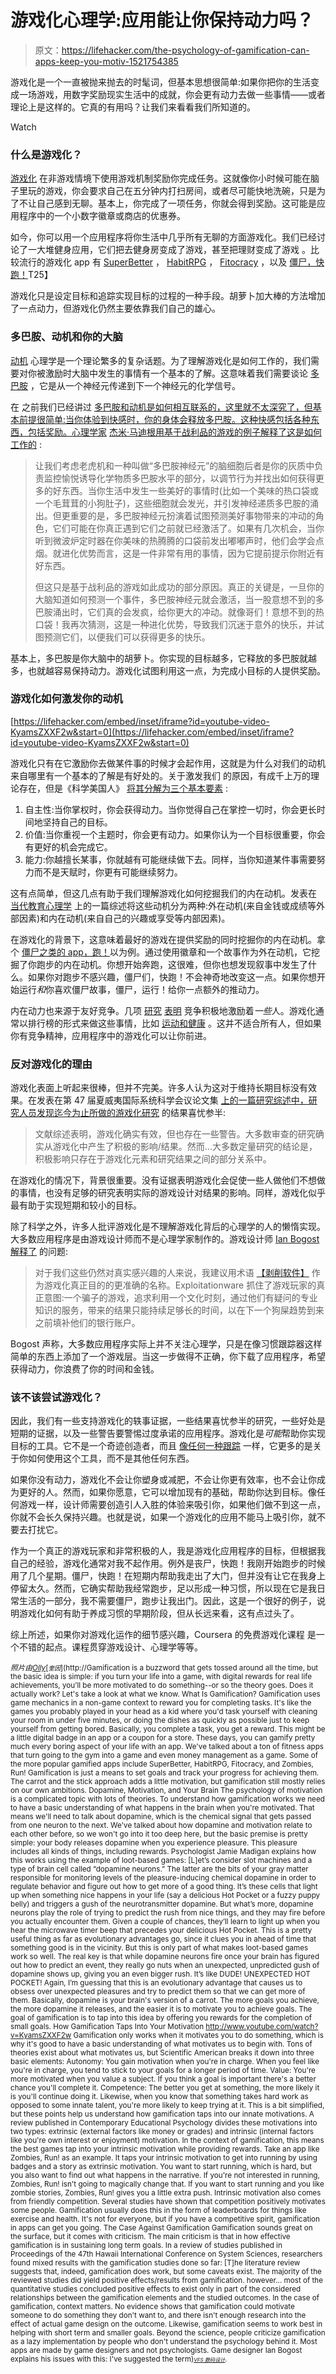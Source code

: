 # 游戏化心理学:应用能让你保持动力吗？

> 原文：<https://lifehacker.com/the-psychology-of-gamification-can-apps-keep-you-motiv-1521754385>

游戏化是一个一直被抛来抛去的时髦词，但基本思想很简单:如果你把你的生活变成一场游戏，用数字奖励现实生活中的成就，你会更有动力去做一些事情——或者理论上是这样的。它真的有用吗？让我们来看看我们所知道的。

Watch

### 什么是游戏化？

[游戏化](http://en.wikipedia.org/wiki/Gamification) 在非游戏情境下使用游戏机制奖励你完成任务。这就像你小时候可能在脑子里玩的游戏，你会要求自己在五分钟内打扫房间，或者尽可能快地洗碗，只是为了不让自己感到无聊。基本上，你完成了一项任务，你就会得到奖励。这可能是应用程序中的一个小数字徽章或商店的优惠券。

如今，你可以用一个应用程序将你生活中几乎所有无聊的方面游戏化。我们已经讨论了一大堆健身应用，它们把去健身房变成了游戏，甚至把理财变成了游戏 。比较流行的游戏化 app 有 [SuperBetter](http://lifehacker.com/superbetter-is-a-game-that-rewards-you-for-healthy-livi-5902598) ， [HabitRPG](http://lifehacker.com/habitrpg-turns-better-behavior-into-a-game-of-survival-5976476) ， [Fitocracy](https://lifehacker.com/fitocracy-unveils-player-versus-player-battles-for-all-5909997) ，以及 [僵尸，快跑！](http://lifehacker.com/zombies-run-turns-your-exercise-routine-into-a-game-o-5892625)T25】

游戏化只是设定目标和追踪实现目标的过程的一种手段。胡萝卜加大棒的方法增加了一点动力，但游戏化仍然主要依靠我们自己的雄心。

### 多巴胺、动机和你的大脑

[动机](http://en.wikipedia.org/wiki/Motivation) 心理学是一个理论繁多的复杂话题。为了理解游戏化是如何工作的，我们需要对你被激励时大脑中发生的事情有一个基本的了解。这意味着我们需要谈论 [多巴胺](http://en.wikipedia.org/wiki/Dopamine) ，它是从一个神经元传递到下一个神经元的化学信号。

在 之前我们已经讲过 [多巴胺和动机是如何相互联系的，这里就不太深究了，但基本前提很简单:当你体验到快感时，你的身体会释放多巴胺。这种快感包括各种东西，包括奖励。心理学家](https://lifehacker.com/how-to-harnass-your-brains-dopamine-supply-and-increas-1496989326) [杰米·马迪根用基于战利品的游戏](http://www.psychologyofgames.com/2009/12/phat-loot-and-neurotransmitters-in-world-of-warcraft/)[的例子解释了这是如何工作的](http://lifehacker.com/six-real-life-lessons-i-learned-from-world-of-warcraft-1505737517) :

> 让我们考虑老虎机和一种叫做“多巴胺神经元”的脑细胞后者是你的灰质中负责监控愉悦诱导化学物质多巴胺水平的部分，以调节行为并找出如何获得更多的好东西。当你生活中发生一些美好的事情时(比如一个美味的热口袋或一个毛茸茸的小狗肚子)，这些细胞就会发光，并引发神经递质多巴胺的涌出。但更重要的是，多巴胺神经元扮演着试图预测美好事物带来的冲动的角色，它们可能在你真正遇到它们之前就已经激活了。如果有几次机会，当你听到微波炉定时器在你美味的热腾腾的口袋前发出嘟嘟声时，他们会学会点烟。就进化优势而言，这是一件非常有用的事情，因为它提前提示你附近有好东西。
> 
> 但这只是基于战利品的游戏如此成功的部分原因。真正的关键是，一旦你的大脑知道如何预测一个事件，多巴胺神经元就会激活，当一股意想不到的多巴胺涌出时，它们真的会发疯，给你更大的冲动。就像哥们！意想不到的热口袋！我再次猜测，这是一种进化优势，导致我们沉迷于意外的快乐，并试图预测它们，以便我们可以获得更多的快乐。

基本上，多巴胺是你大脑中的胡萝卜。你实现的目标越多，它释放的多巴胺就越多，也就越容易保持动力。游戏化试图利用这一点，为完成小目标的人提供奖励。

### 游戏化如何激发你的动机

 [https://lifehacker.com/embed/inset/iframe?id=youtube-video-KyamsZXXF2w&start=0](https://lifehacker.com/embed/inset/iframe?id=youtube-video-KyamsZXXF2w&start=0) 

游戏化只有在它激励你去做某件事的时候才会起作用，这就是为什么对我们的动机来自哪里有一个基本的了解是有好处的。关于激发我们 的原因，有成千上万的理论存在，但是《科学美国人》 [将其分解为三个基本要素](http://www.scientificamerican.com/article/three-critical-elements-sustain-motivation/) :

1.  自主性:当你掌权时，你会获得动力。当你觉得自己在掌控一切时，你会更长时间地坚持自己的目标。
2.  价值:当你重视一个主题时，你会更有动力。如果你认为一个目标很重要，你会有更好的机会完成它。
3.  能力:你越擅长某事，你就越有可能继续做下去。同样，当你知道某件事需要努力而不是天赋时，你更有可能继续努力。

这有点简单，但这几点有助于我们理解游戏化如何挖掘我们的内在动机。发表在 [当代教育心理学](http://mmrg.pbworks.com/f/Ryan,+Deci+00.pdf) 上的一篇综述将这些动机分为两种:外在动机(来自金钱或成绩等外部因素)和内在动机(来自自己的兴趣或享受等内部因素)。

在游戏化的背景下，这意味着最好的游戏在提供奖励的同时挖掘你的内在动机。拿个 [僵尸之类的 app，跑！](https://www.zombiesrungame.com/)以为例。通过使用徽章和一个故事作为外在动机，它挖掘了你跑步的内在动机。你想开始奔跑，这很难，但你也想发现叙事中发生了什么。如果你对跑步不感兴趣，僵尸们，快跑！不会神奇地改变这一点。如果你想开始运行*和*你喜欢僵尸故事，僵尸，运行！给你一点额外的推动力。

内在动力也来源于友好竞争。几项 [研究](http://psicdesp.no.sapo.pt/mot/18.pdf) [表明](http://web.a.ebscohost.com/abstract?direct=true&profile=ehost&scope=site&authtype=crawler&jrnl=01627341&AN=10449023&h=5x4aGwOc67QHrWY3%2fq6pIdlt%2fTmxJa9tQ%2fN0%2bwHUcT%2b%2b77GvbrmFCxlIBt81ZEx28BFIgn%2bLd8k88kNvrdkNxQ%3d%3d&crl=c) 竞争积极地激励着*一些*人。游戏化通常以排行榜的形式来做这些事情，比如 [运动和健康](https://lifehacker.com/the-best-fitness-tracking-apps-for-every-type-of-exerci-1482693352) 。这并不适合所有人，但如果你有竞争精神，应用程序中的游戏化可以让你前进。

### 反对游戏化的理由

游戏化表面上听起来很棒，但并不完美。许多人认为这对于维持长期目标没有效果。在发表在第 47 届夏威夷国际系统科学会议论文集 [上的一篇研究综述中，研究人员发现迄今为止所做的游戏化研究](http://www.hiit.fi/u/hamari/2014-hamari_et_al-does_gamification_work.pdf) 的结果喜忧参半:

> 文献综述表明，游戏化确实有效，但也存在一些警告。大多数审查的研究确实从游戏化中产生了积极的影响/结果。然而...大多数定量研究的结论是，积极影响只存在于游戏化元素和研究结果之间的部分关系中。

在游戏化的情况下，背景很重要。没有证据表明游戏化会促使一些人做他们不想做的事情，也没有足够的研究表明实际的游戏设计对结果的影响。同样，游戏化似乎最有助于实现短期和较小的目标。

除了科学之外，许多人批评游戏化是不理解游戏化背后的心理学的人的懒惰实现。大多数应用程序是由游戏设计师而不是心理学家制作的。游戏设计师 [Ian Bogost 解释了](http://www.bogost.com/blog/gamification_is_bullshit.shtml) 的问题:

> 对于我们这些仍然对真实感兴趣的人来说，我建议用术语 [【剥削软件】](http://www.gamasutra.com/view/feature/6366/persuasive_games_exploitationware.php) 作为游戏化真正目的的更准确的名称。Exploitationware 抓住了游戏玩家的真正意图:一个骗子的游戏，追求利用一个文化时刻，通过他们有疑问的专业知识的服务，带来的结果只能持续足够长的时间，以在下一个狗屎趋势到来之前填补他们的银行账户。

Bogost 声称，大多数应用程序实际上并不关注心理学，只是在像习惯跟踪器这样简单的东西上添加了一个游戏层。当这一步做得不正确，你下载了应用程序，希望获得动力，你浪费了你的时间和金钱。

### 该不该尝试游戏化？

因此，我们有一些支持游戏化的轶事证据，一些结果喜忧参半的研究，一些好处是短期的证据，以及一些警告要警惕过度承诺的应用程序。游戏化是*可能*帮助你实现目标的工具。它不是一个奇迹创造者，而且 [像任何一种跟踪](https://lifehacker.com/whats-the-deal-with-self-tracking-is-it-really-benefi-1263894371) 一样，它更多的是关于你如何使用这个工具，而不是其他任何东西。

如果你没有动力，游戏化不会让你塑身或减肥，不会让你更有效率，也不会让你成为更好的人。然而，如果你愿意，它可以增加现有的基础，帮助你达到目标。像任何游戏一样，设计师需要创造引人入胜的体验来吸引你，如果他们做不到这一点，你就不会长久保持兴趣。也就是说，如果一个游戏化的应用不能马上吸引你，就不要去打扰它。

作为一个真正的游戏玩家和非常积极的人，我是游戏化应用程序的目标，但根据我自己的经验，游戏化通常对我不起作用。例外是丧尸，快跑！我刚开始跑步的时候用了几个星期。僵尸，快跑！在短期内帮助我走出了大门，但并没有让它在我身上停留太久。然而，它确实帮助我经常跑步，足以形成一种习惯，所以现在它是我日常生活的一部分，我不需要僵尸，跑步让我出门。因此，这是一个很好的例子，说明游戏化如何有助于养成习惯的早期阶段，但从长远来看，这有点过头了。

综上所述，如果你对游戏化运作的细节感兴趣，Coursera 的免费游戏化课程 是一个不错的起点。课程贯穿游戏设计、心理学等等。

*<small>照片由</small>*[*<small>Olly</small>*](http://www.shutterstock.com/pic.mhtml?id=103078373&src=id)*<small></small>*<small>[*<small>奎因</small>*](http://Gamification is a buzzword that gets tossed around all the time, but the basic idea is simple: if you turn your life into a game, with digital rewards for real life achievements, you’ll be more motivated to do something--or so the theory goes. Does it actually work? Let's take a look at what we know.   What Is Gamification?  Gamification uses game mechanics in a non-game context to reward you for completing tasks. It's like the games you probably played in your head as a kid where you'd task yourself with cleaning your room in under five minutes, or doing the dishes as quickly as possible just to keep yourself from getting bored. Basically, you complete a task, you get a reward. This might be a little digital badge in an app or a coupon for a store.  These days, you can gamify pretty much every boring aspect of your life with an app. We've talked about a ton of fitness apps that turn going to the gym into a game and even money management as a game. Some of the more popular gamified apps include SuperBetter, HabitRPG, Fitocracy, and Zombies, Run!  Gamification is just a means to set goals and track your progress for achieving them. The carrot and the stick approach adds a little motivation, but gamification still mostly relies on our own ambitions. Dopamine, Motivation, and Your Brain  The psychology of motivation is a complicated topic with lots of theories. To understand how gamification works we need to have a basic understanding of what happens in the brain when you're motivated. That means we'll need to talk about dopamine, which is the chemical signal that gets passed from one neuron to the next.  We've talked about how dopamine and motivation relate to each other before, so we won't go into it too deep here, but the basic premise is pretty simple: your body releases dopamine when you experience pleasure. This pleasure includes all kinds of things, including rewards. Psychologist Jamie Madigan explains how this works using the example of loot-based games:  [L]et’s consider slot machines and a type of brain cell called “dopamine neurons.” The latter are the bits of your gray matter responsible for monitoring levels of the pleasure-inducing chemical dopamine in order to regulate behavior and figure out how to get more of a good thing. It’s these cells that light up when something nice happens in your life (say a delicious Hot Pocket or a fuzzy puppy belly) and triggers a gush of the neurotransmitter dopamine. But what’s more, dopamine neurons play the role of trying to predict the rush from nice things, and they may fire before you actually encounter them. Given a couple of chances, they’ll learn to light up when you hear the microwave timer beep that precedes your delicious Hot Pocket. This is a pretty useful thing as far as evolutionary advantages go, since it clues you in ahead of time that something good is in the vicinity.  But this is only part of what makes loot-based games work so well. The real key is that while dopamine neurons fire once your brain has figured out how to predict an event, they really go nuts when an unexpected, unpredicted gush of dopamine shows up, giving you an even bigger rush. It’s like DUDE! UNEXPECTED HOT POCKET! Again, I’m guessing that this is an evolutionary advantage that causes us to obsess over unexpected pleasures and try to predict them so that we can get more of them.  Basically, dopamine is your brain's version of a carrot. The more goals you achieve, the more dopamine it releases, and the easier it is to motivate you to achieve goals. The goal of gamification is to tap into this idea by offering you rewards for the completion of small goals.  How Gamification Taps Into Your Motivation  http://www.youtube.com/watch?v=KyamsZXXF2w  Gamification only works when it motivates you to do something, which is why it's good to have a basic understanding of what motivates us to begin with. Tons of theories exist about what motivates us, but Scientific American breaks it down into three basic elements:  Autonomy: You gain motivation when you're in charge. When you feel like you're in charge, you tend to stick to your goals for a longer period of time.  Value: You're more motivated when you value a subject. If you think a goal is important there's a better chance you'll complete it.  Competence: The better you get at something, the more likely it is you'll continue doing it. Likewise, when you know that something takes hard work as opposed to some innate talent, you're more likely to keep trying at it.   This is a bit simplified, but these points help us understand how gamification taps into our innate motivations. A review published in Contemporary Educational Psychology divides these motivations into two types: extrinsic (external factors like money or grades) and intrinsic (internal factors like you're own interest or enjoyment) motivation.   In the context of gamification, this means the best games tap into your intrinsic motivation while providing rewards. Take an app like Zombies, Run! as an example. It taps your intrinsic motivation to get into running by using badges and a story as extrinsic motivation. You want to start running, which is hard, but you also want to find out what happens in the narrative. If you're not interested in running, Zombies, Run! isn't going to magically change that. If you want to start running and you like zombie stories, Zombies, Run! gives you a little extra push.   Intrinsic motivation also comes from friendly competition. Several studies have shown that competition positively motivates some people. Gamification usually does this in the form of leaderboards for things like exercise and health. It's not for everyone, but if you have a competitive spirit, gamification in apps can get you going.  The Case Against Gamification  Gamification sounds great on the surface, but it comes with criticism. The main criticism is that in how effective gamification is in sustaining long term goals. In a review of studies published in Proceedings of the 47th Hawaii International Conference on System Sciences, researchers found mixed results with the gamification studies done so far:  [T]he literature review suggests that, indeed, gamification does work, but some caveats exist. The majority of the reviewed studies did yield positive effects/results from gamification. however... most of the quantitative studies concluded positive effects to exist only in part of the considered relationships between the gamification elements and the studied outcomes.   In the case of gamification, context matters. No evidence shows that gamification could motivate someone to do something they don't want to, and there isn't enough research into the effect of actual game design on the outcome. Likewise, gamification seems to work best in helping with short term and smaller goals.   Beyond the science, people criticize gamification as a lazy implementation by people who don't understand the psychology behind it. Most apps are made by game designers and not psychologists. Game designer Ian Bogost explains his issues with this:  I've suggested the term)*<small></small>*<small>[*<small>VFS 数码设计</small>*](http://www.flickr.com/photos/58816914@N05/6077558810/in/photolist-ag45uJ-ag1jo8-ag8Bf6-ag8Bi8-agbnMj-bna1jX-diQwj2-diQwia-diQwkK-diQwkk-diQtTo-9Qwein-8ZsmCh-dwcE5K-9tA7j7-9opZof-bn9ZJ6-dCjv31-eGL1Zc-d1Amn7-d1Amhq-d1Akkj-d1AkRJ-d1AjX3-d1An1j-d1AkQE-d1AkmN-d1AmPf-d1AjRy-d1AkW7-d1AksL-d1AjZQ-d1AmTE-d1AmLf-d1Ama5-d1Akvu-d1An3L-d1Akpy-d1Ako1-d1AkMd-d1AmfW-d1AjVb-d1AmWd-d1AmdE-d1AmMs-d1Akho-d1AjQ1-d1Amrm-d1AmXN-d1Ak6U-d1AkGw)*<small><small>。</small></small>*</small></small>

<small></small>